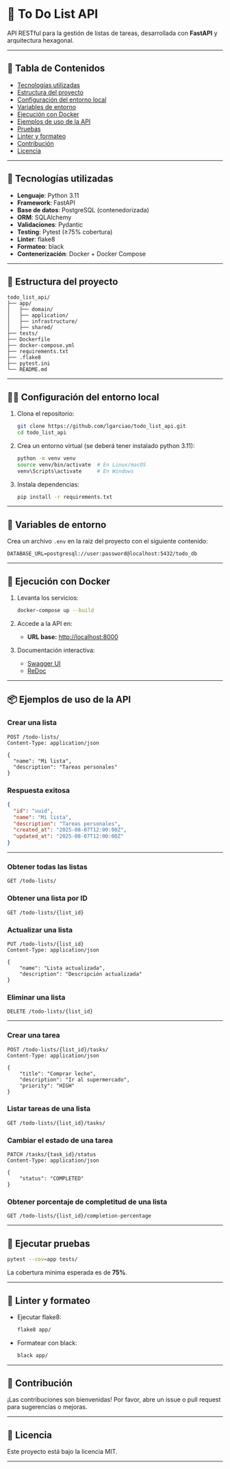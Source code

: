 # 📝 To Do List API

API RESTful para la gestión de listas de tareas, desarrollada con **FastAPI** y arquitectura hexagonal.

---

## 📑 Tabla de Contenidos

- [Tecnologías utilizadas](#-tecnologías-utilizadas)
- [Estructura del proyecto](#-estructura-del-proyecto)
- [Configuración del entorno local](#-configuración-del-entorno-local)
- [Variables de entorno](#-variables-de-entorno)
- [Ejecución con Docker](#-ejecución-con-docker)
- [Ejemplos de uso de la API](#-ejemplos-de-uso-de-la-api)
- [Pruebas](#-ejecutar-pruebas)
- [Linter y formateo](#-linter-y-formateo)
- [Contribución](#-contribución)
- [Licencia](#-licencia)

---

## 🚀 Tecnologías utilizadas

- **Lenguaje**: Python 3.11
- **Framework**: FastAPI
- **Base de datos**: PostgreSQL (contenedorizada)
- **ORM**: SQLAlchemy
- **Validaciones**: Pydantic
- **Testing**: Pytest (≥75% cobertura)
- **Linter**: flake8
- **Formateo**: black
- **Contenerización**: Docker + Docker Compose

---

## 🧱 Estructura del proyecto

```text
todo_list_api/
├── app/
│   ├── domain/
│   ├── application/
│   ├── infrastructure/
│   ├── shared/
├── tests/
├── Dockerfile
├── docker-compose.yml
├── requirements.txt
├── .flake8
├── pytest.ini
└── README.md
```

---

## 🧑‍💻 Configuración del entorno local

1. Clona el repositorio:
    ```bash
    git clone https://github.com/lgarciao/todo_list_api.git
    cd todo_list_api
    ```

2. Crea un entorno virtual (se deberá tener instalado python 3.11):
    ```bash
    python -m venv venv
    source venv/bin/activate  # En Linux/macOS
    venv\Scripts\activate     # En Windows
    ```

3. Instala dependencias:
    ```bash
    pip install -r requirements.txt
    ```

---

## 🔑 Variables de entorno

Crea un archivo `.env` en la raíz del proyecto con el siguiente contenido:

```env
DATABASE_URL=postgresql://user:password@localhost:5432/todo_db
```

---

## 🐳 Ejecución con Docker

1. Levanta los servicios:
    ```bash
    docker-compose up --build
    ```

2. Accede a la API en:
    - **URL base:** [http://localhost:8000](http://localhost:8000)

3. Documentación interactiva:
    - [Swagger UI](http://localhost:8000/docs)
    - [ReDoc](http://localhost:8000/redoc)

---

## 📦 Ejemplos de uso de la API

### Crear una lista

```http
POST /todo-lists/
Content-Type: application/json

{
  "name": "Mi lista",
  "description": "Tareas personales"
}
```

### Respuesta exitosa

```json
{
  "id": "uuid",
  "name": "Mi lista",
  "description": "Tareas personales",
  "created_at": "2025-08-07T12:00:00Z",
  "updated_at": "2025-08-07T12:00:00Z"
}
```

---

### Obtener todas las listas

```http
GET /todo-lists/
```

### Obtener una lista por ID

```http
GET /todo-lists/{list_id}
```

### Actualizar una lista

```http
PUT /todo-lists/{list_id}
Content-Type: application/json

{
    "name": "Lista actualizada",
    "description": "Descripción actualizada"
}
```

### Eliminar una lista

```http
DELETE /todo-lists/{list_id}
```

---

### Crear una tarea

```http
POST /todo-lists/{list_id}/tasks/
Content-Type: application/json

{
    "title": "Comprar leche",
    "description": "Ir al supermercado",
    "priority": "HIGH"
}
```

### Listar tareas de una lista

```http
GET /todo-lists/{list_id}/tasks/
```

### Cambiar el estado de una tarea

```http
PATCH /tasks/{task_id}/status
Content-Type: application/json

{
    "status": "COMPLETED"
}
```

### Obtener porcentaje de completitud de una lista

```http
GET /todo-lists/{list_id}/completion-percentage
```

---

## 🧪 Ejecutar pruebas

```bash
pytest --cov=app tests/
```
La cobertura mínima esperada es de **75%**.

---

## 🧹 Linter y formateo

- Ejecutar flake8:
    ```bash
    flake8 app/
    ```
- Formatear con black:
    ```bash
    black app/
    ```

---

## 🤝 Contribución

¡Las contribuciones son bienvenidas! Por favor, abre un issue o pull request para sugerencias o mejoras.

---

## 📄 Licencia

Este proyecto está bajo la licencia MIT.

---
